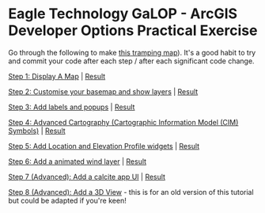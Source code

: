 # Eagle Technology GaLOP - ArcGIS Developer Options Practical Exercise

Go through the following to make [this tramping map](https://laughing-euler-336e24.netlify.app/7%20add%20application%20ui/)). It's a good habit to try and commit your code after each step / after each significant code change. 

 [Step 1: Display A Map](step1.md) | [Result](https://laughing-euler-336e24.netlify.app/1%20display%20a%20map/)

 [Step 2: Customise your basemap and show layers](step2.md) | [Result](https://laughing-euler-336e24.netlify.app/2%20customise%20your%20map%20and%20show%20layers/)
 
 [Step 3: Add labels and popups](step3.md) | [Result](https://laughing-euler-336e24.netlify.app/3%20labels%20and%20popups/)

 [Step 4: Advanced Cartography (Cartographic Information Model (CIM) Symbols)](step4.md) | [Result](https://laughing-euler-336e24.netlify.app/4%20advanced%20cartography/)

 [Step 5: Add Location and Elevation Profile widgets](step5.md) | [Result](https://laughing-euler-336e24.netlify.app/5%20add%20widgets/)

 [Step 6: Add a animated wind layer](step6.md) | [Result](https://laughing-euler-336e24.netlify.app/6%20add%20wind/)

 [Step 7 (Advanced): Add a calcite app UI](step7.md) | [Result](https://laughing-euler-336e24.netlify.app/7%20add%20application%20ui/)
 
 [Step 8 (Advanced): Add a 3D View](step8.md) - this is for an old version of this tutorial but could be adapted if you're keen!
